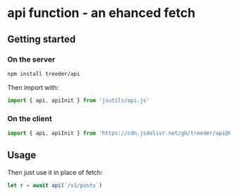# api function - an ehanced fetch

## Getting started

### On the server

```sh
npm install treeder/api
```

Then import with:

```js
import { api, apiInit } from 'jsutils/api.js'
```

### On the client

```js
import { api, apiInit } from 'https://cdn.jsdelivr.net/gh/treeder/api@0/api.js'
```

## Usage

Then just use it in place of fetch:

```js
let r = await api(`/v1/posts`)
```
